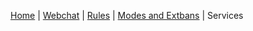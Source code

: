 [Home](index.php) | [Webchat](iris/) | [Rules](rules.php) | [Modes and Extbans](modes.php) | Services